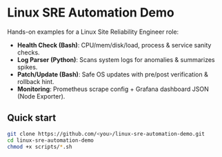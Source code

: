 # Linux SRE Automation Demo

Hands-on examples for a Linux Site Reliability Engineer role:
- **Health Check (Bash)**: CPU/mem/disk/load, process & service sanity checks.
- **Log Parser (Python)**: Scans system logs for anomalies & summarizes spikes.
- **Patch/Update (Bash)**: Safe OS updates with pre/post verification & rollback hint.
- **Monitoring**: Prometheus scrape config + Grafana dashboard JSON (Node Exporter).

## Quick start
```bash
git clone https://github.com/<you>/linux-sre-automation-demo.git
cd linux-sre-automation-demo
chmod +x scripts/*.sh


